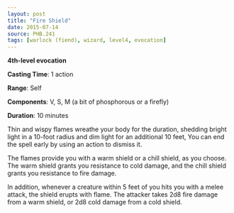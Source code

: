 ```yaml
---
layout: post
title: "Fire Shield"
date: 2015-07-14
source: PHB.241
tags: [warlock (fiend), wizard, level4, evocation]
---
```


**4th-level evocation**

**Casting Time**: 1 action

**Range**: Self

**Components**: V, S, M (a bit of phosphorous or a firefly)

**Duration**: 10 minutes

Thin and wispy flames wreathe your body for the duration, shedding bright light in a 10-foot radius and dim light for an additional 10 feet, You can end the spell early by using an action to dismiss it.

The flames provide you with a warm shield or a chill shield, as you choose. The warm shield grants you resistance to cold damage, and the chill shield grants you resistance to fire damage.

In addition, whenever a creature within 5 feet of you hits you with a melee attack, the shield erupts with flame. The attacker takes 2d8 fire damage from a warm shield, or 2d8 cold damage from a cold shield.
